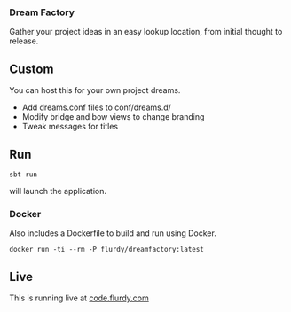 ### Dream Factory

Gather your project ideas in an easy lookup location, from initial thought to release.


## Custom

You can host this for your own project dreams.

* Add dreams.conf files to conf/dreams.d/
* Modify bridge and bow views to change branding
* Tweak messages for titles


## Run

`sbt run`

will launch the application.

### Docker

Also includes a Dockerfile to build and run using Docker.

`docker run -ti --rm -P flurdy/dreamfactory:latest`


## Live

This is running live at [code.flurdy.com](https://code.flurdy.com)
